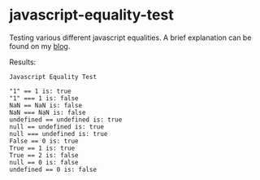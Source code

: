 javascript-equality-test
========================

Testing various different javascript equalities. A brief explanation can be found on my [blog](http://hyharryhuang.com/2015/01/01/javascript-equality/).

Results:

    Javascript Equality Test

    "1" == 1 is: true  
    "1" === 1 is: false
    NaN == NaN is: false
    NaN === NaN is: false
    undefined == undefined is: true
    null == undefined is: true
    null === undefined is: true
    False == 0 is: true
    True == 1 is: true
    True == 2 is: false
    null == 0 is: false
    undefined == 0 is: false
